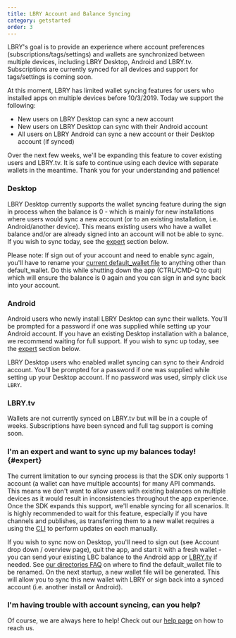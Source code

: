 ```yaml
---
title: LBRY Account and Balance Syncing
category: getstarted
order: 3
---
```


LBRY's goal is to provide an experience where account preferences (subscriptions/tags/settings) and wallets are synchronized between multiple devices, including LBRY Desktop, Android and LBRY.tv. Subscriptions are currently synced for all devices and support for tags/settings is coming soon.

At this moment, LBRY has limited wallet syncing features for users who installed apps on multiple devices before 10/3/2019. Today we support the following:

+ New users on LBRY Desktop can sync a new account  
+ New users on LBRY Desktop can sync with their Android account
+ All users on LBRY Android can sync a new account or their Desktop account (if synced)

Over the next few weeks, we'll be expanding this feature to cover existing users and LBRY.tv. It is safe to continue using each device with separate wallets in the meantime. Thank you for your understanding and patience! 

### Desktop

LBRY Desktop currently supports the wallet syncing feature during the sign in process when the balance is 0 - which is mainly for new installations where users would sync a new account (or to an existing installation, i.e. Android/another device). This means existing users who have a wallet balance and/or are already signed into an account will not be able to sync. If you wish to sync today, see the [expert](#expert) section below. 

Please note: If sign out of your account and need to enable sync again, you'll have to rename your [current default_wallet file](/faq/lbry-directories) to anything other than default_wallet. Do this while shutting down the app (CTRL/CMD-Q to quit) which will ensure the balance is 0 again and you can sign in  and sync back into your account.

### Android

Android users who newly install LBRY Desktop can sync their wallets. You'll be prompted for a password if one was supplied while setting up your Android account. If you have an existing Desktop installation with a balance, we recommend waiting for full support. If you wish to sync up today, see the [expert](#expert) section below. 

LBRY Desktop users who enabled wallet syncing can sync to their Android account. You'll be prompted for a password if one was supplied while setting up your Desktop account. If no password was used, simply click `Use LBRY`. 

### LBRY.tv

Wallets are not currently synced on LBRY.tv but will be in a couple of weeks. Subscriptions have been synced and full tag support is coming soon.

### I'm an expert and want to sync up my balances today! {#expert}

The current limitation to our syncing process is that the SDK only supports 1 account (a wallet can have multiple accounts) for many API commands. This means we don't want to allow users with existing balances on multiple devices as it would result in inconsistencies throughout the app experience. Once the SDK expands this support, we'll enable syncing for all scenarios. It is highly recommended to wait for this feature, especially if you have channels and publishes, as transferring them to a new wallet requires a using the [CLI](/faq/how-to-cli) to perform updates on each manually. 

If you wish to sync now on Desktop, you'll need to sign out (see Account drop down / overview page), quit the app, and start it with a fresh wallet - you can send your existing LBC balance to the Android app or [LBRY.tv](https://beta.lbry.tv) if needed. See [our directories FAQ](/faq/lbry-directories) on where to find the default_wallet file to be renamed. On the next startup, a new wallet file will be generated. This will allow you to sync this new wallet with LBRY or sign back into a synced account (i.e. another install or Android).

### I'm having trouble with account syncing, can you help?

Of course, we are always here to help! Check out our [help page](/faq/how-to-report-bugs) on how to reach us.
